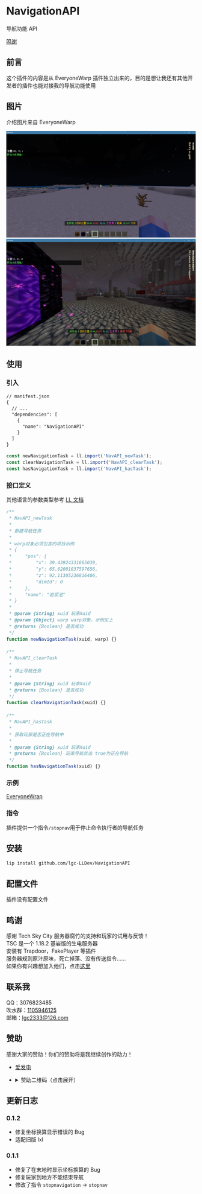 <!-- markdownlint-disable MD033 -->

# NavigationAPI

导航功能 API

[鸣谢](#鸣谢)

## 前言

这个插件的内容是从 EveryoneWarp 插件独立出来的，目的是想让我还有其他开发者的插件也能对接我的导航功能使用

## 图片

介绍图片来自 EveryoneWarp

![5](https://raw.githubusercontent.com/lgc-LLSEDev/readme/main/EveryoneWarp/5.png)  
![6](https://raw.githubusercontent.com/lgc-LLSEDev/readme/main/EveryoneWarp/6.png)

## 使用

### 引入

```jsonc
// manifest.json
{
  // ...
  "dependencies": [
    {
      "name": "NavigationAPI"
    }
  ]
}
```

```js
const newNavigationTask = ll.import('NavAPI_newTask');
const clearNavigationTask = ll.import('NavAPI_clearTask');
const hasNavigationTask = ll.import('NavAPI_hasTask');
```

### 接口定义

其他语言的参数类型参考 [LL 文档](https://docs.litebds.com/zh_CN/Development/ScriptAPI/Ll.html)

```js
/**
 * NavAPI_newTask
 *
 * 新建导航任务
 *
 * warp对象必须包含的项目示例
 * {
 *     "pos": {
 *         "x": 39.43924331665039,
 *         "y": 65.62001037597656,
 *         "z": 92.11305236816406,
 *         "dimId": 0
 *     },
 *     "name": "岩浆池"
 * }
 *
 * @param {String} xuid 玩家Xuid
 * @param {Object} warp warp对象，示例见上
 * @returns {Boolean} 是否成功
 */
function newNavigationTask(xuid, warp) {}

/**
 * NavAPI_clearTask
 *
 * 停止导航任务
 *
 * @param {String} xuid 玩家Xuid
 * @returns {Boolean} 是否成功
 */
function clearNavigationTask(xuid) {}

/**
 * NavAPI_hasTask
 *
 * 获取玩家是否正在导航中
 *
 * @param {String} xuid 玩家Xuid
 * @returns {Boolean} 玩家导航状态 true为正在导航
 */
function hasNavigationTask(xuid) {}
```

### 示例

[EveryoneWrap](https://github.com/lgc-LLSEDev/EveryoneWarp/blob/master/EveryoneWarp.lls.js)

### 指令

插件提供一个指令`/stopnav`用于停止命令执行者的导航任务

## 安装

```bash
lip install github.com/lgc-LLDev/NavigationAPI
```

## 配置文件

插件没有配置文件

## 鸣谢

感谢 Tech Sky City 服务器腐竹的支持和玩家的试用与反馈！  
TSC 是一个 1.18.2 基岩版的生电服务器  
安装有 Trapdoor，FakePlayer 等插件  
服务器规则原汁原味，死亡掉落、没有传送指令……  
如果你有兴趣想加入他们，点击[这里](https://jq.qq.com/?_wv=1027&k=p2ke7c5F)

## 联系我

QQ：3076823485  
吹水群：[1105946125](https://jq.qq.com/?_wv=1027&k=Z3n1MpEp)  
邮箱：<lgc2333@126.com>

## 赞助

感谢大家的赞助！你们的赞助将是我继续创作的动力！

- [爱发电](https://afdian.net/@lgc2333)
- <details>
    <summary>赞助二维码（点击展开）</summary>

  ![讨饭](https://raw.githubusercontents.com/lgc2333/ShigureBotMenu/master/src/imgs/sponsor.png)

  </details>

## 更新日志

### 0.1.2

- 修复坐标换算显示错误的 Bug
- 适配旧版 lxl

### 0.1.1

- 修复了在末地时显示坐标换算的 Bug
- 修复玩家到地方不能结束导航
- 修改了指令 `stopnavigation` -> `stopnav`
